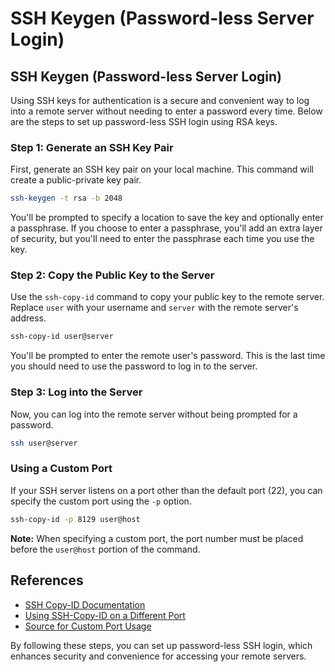 # SSH Keygen (Password-less Server Login)

## SSH Keygen (Password-less Server Login)

Using SSH keys for authentication is a secure and convenient way to log into a remote server without needing to enter a password every time. Below are the steps to set up password-less SSH login using RSA keys.

### Step 1: Generate an SSH Key Pair

First, generate an SSH key pair on your local machine. This command will create a public-private key pair.

```bash
ssh-keygen -t rsa -b 2048
```

You'll be prompted to specify a location to save the key and optionally enter a passphrase. If you choose to enter a passphrase, you'll add an extra layer of security, but you'll need to enter the passphrase each time you use the key.

### Step 2: Copy the Public Key to the Server

Use the `ssh-copy-id` command to copy your public key to the remote server. Replace `user` with your username and `server` with the remote server's address.

```bash
ssh-copy-id user@server
```

You'll be prompted to enter the remote user's password. This is the last time you should need to use the password to log in to the server.

### Step 3: Log into the Server

Now, you can log into the remote server without being prompted for a password.

```bash
ssh user@server
```

### Using a Custom Port

If your SSH server listens on a port other than the default port (22), you can specify the custom port using the `-p` option.

```bash
ssh-copy-id -p 8129 user@host
```

**Note:** When specifying a custom port, the port number must be placed before the `user@host` portion of the command.

## References

- [SSH Copy-ID Documentation](https://www.ssh.com/ssh/copy-id)
- [Using SSH-Copy-ID on a Different Port](https://unix.stackexchange.com/a/66074)
- [Source for Custom Port Usage](http://it-ride.blogspot.com/2009/11/use-ssh-copy-id-on-different-port.html)

By following these steps, you can set up password-less SSH login, which enhances security and convenience for accessing your remote servers.
